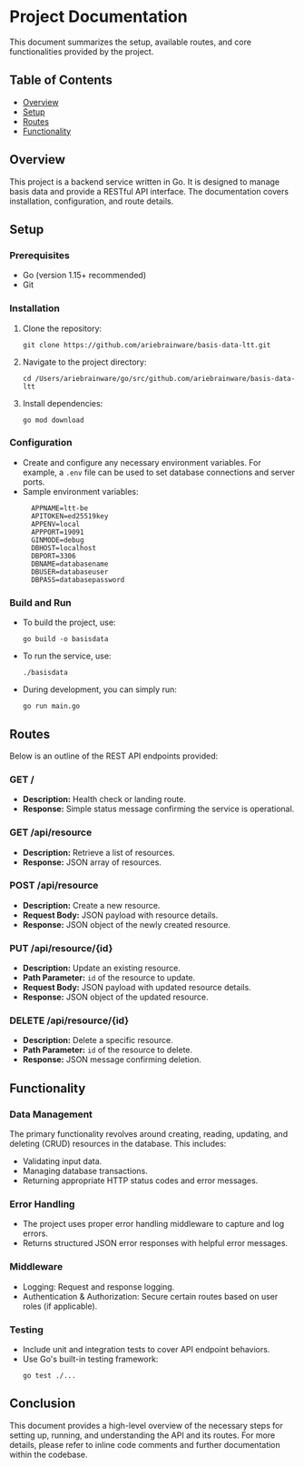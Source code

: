 # Project Documentation

This document summarizes the setup, available routes, and core functionalities provided by the project.

## Table of Contents
- [Overview](#overview)
- [Setup](#setup)
- [Routes](#routes)
- [Functionality](#functionality)

## Overview

This project is a backend service written in Go. It is designed to manage basis data and provide a RESTful API interface. The documentation covers installation, configuration, and route details.

## Setup

### Prerequisites
- Go (version 1.15+ recommended)
- Git

### Installation

1. Clone the repository:
    ```
    git clone https://github.com/ariebrainware/basis-data-ltt.git
    ```
2. Navigate to the project directory:
    ```
    cd /Users/ariebrainware/go/src/github.com/ariebrainware/basis-data-ltt
    ```
3. Install dependencies:
    ```
    go mod download
    ```

### Configuration
- Create and configure any necessary environment variables. For example, a `.env` file can be used to set database connections and server ports.
- Sample environment variables:
  ```
    APPNAME=ltt-be
    APITOKEN=ed25519key
    APPENV=local
    APPPORT=19091
    GINMODE=debug
    DBHOST=localhost
    DBPORT=3306
    DBNAME=databasename
    DBUSER=databaseuser
    DBPASS=databasepassword
  ```

### Build and Run
- To build the project, use:
  ```
  go build -o basisdata
  ```
- To run the service, use:
  ```
  ./basisdata
  ```
- During development, you can simply run:
  ```
  go run main.go
  ```

## Routes

Below is an outline of the REST API endpoints provided:

### GET /
- **Description:** Health check or landing route.
- **Response:** Simple status message confirming the service is operational.

### GET /api/resource
- **Description:** Retrieve a list of resources.
- **Response:** JSON array of resources.

### POST /api/resource
- **Description:** Create a new resource.
- **Request Body:** JSON payload with resource details.
- **Response:** JSON object of the newly created resource.

### PUT /api/resource/{id}
- **Description:** Update an existing resource.
- **Path Parameter:** `id` of the resource to update.
- **Request Body:** JSON payload with updated resource details.
- **Response:** JSON object of the updated resource.

### DELETE /api/resource/{id}
- **Description:** Delete a specific resource.
- **Path Parameter:** `id` of the resource to delete.
- **Response:** JSON message confirming deletion.

## Functionality

### Data Management
The primary functionality revolves around creating, reading, updating, and deleting (CRUD) resources in the database. This includes:
- Validating input data.
- Managing database transactions.
- Returning appropriate HTTP status codes and error messages.

### Error Handling
- The project uses proper error handling middleware to capture and log errors.
- Returns structured JSON error responses with helpful error messages.

### Middleware
- Logging: Request and response logging.
- Authentication & Authorization: Secure certain routes based on user roles (if applicable).

### Testing
- Include unit and integration tests to cover API endpoint behaviors.
- Use Go's built-in testing framework:
  ```
  go test ./...
  ```

## Conclusion

This document provides a high-level overview of the necessary steps for setting up, running, and understanding the API and its routes. For more details, please refer to inline code comments and further documentation within the codebase.
